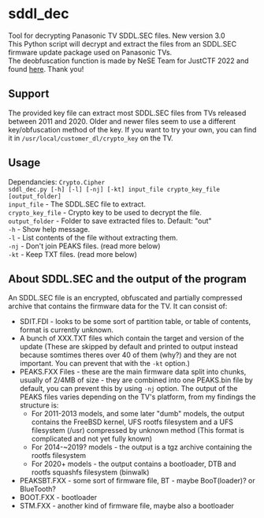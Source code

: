 # sddl_dec
Tool for decrypting Panasonic TV SDDL.SEC files. New version 3.0  
This Python script will decrypt and extract the files from an SDDL.SEC firmware update package used on Panasonic TVs.  
The deobfuscation function is made by NeSE Team for JustCTF 2022 and found [here](https://nese.team/posts/justctf). Thank you!  
## Support
The provided key file can extract most SDDL.SEC files from TVs released between 2011 and 2020. Older and newer files seem to use a different key/obfuscation method of the key. If you want to try your own, you can find it in `/usr/local/customer_dl/crypto_key` on the TV.
## Usage
Dependancies: `Crypto.Cipher`  
`sddl_dec.py [-h] [-l] [-nj] [-kt] input_file crypto_key_file [output_folder]`  
`input_file` - The SDDL.SEC file to extract.  
`crypto_key_file` - Crypto key to be used to decrypt the file.  
`output_folder` - Folder to save extracted files to. Default: "out"  
`-h` - Show help message.  
`-l` - List contents of the file without extracting them.  
`-nj` - Don't join PEAKS files. (read more below)  
`-kt` - Keep TXT files. (read more below)  
## About SDDL.SEC and the output of the program
An SDDL.SEC file is an encrypted, obfuscated and partially compressed archive that contains the firmware data for the TV.
It can consist of:
- SDIT.FDI - looks to be some sort of partition table, or table of contents, format is currently unknown.
- A bunch of XXX.TXT files which contain the target and version of the update (These are skipped by default and printed to output instead because somtimes theres over 40 of them (why?) and they are not important. You can prevent that with the `-kt` option.)
- PEAKS.FXX Files - these are the main firmware data split into chunks, usually of 2/4MB of size - they are combined into one PEAKS.bin file by default, you can prevent this by using `-nj` option.
The output of the PEAKS files varies depending on the TV's platform, from my findings the structure is:
    - For 2011-2013 models, and some later "dumb" models, the output contains the FreeBSD kernel, UFS rootfs filesystem and a UFS filesystem (/usr) compressed by unknown method (This format is complicated and not yet fully known)
    - For 2014-~2019? models - the output is a tgz archive containing the rootfs filesystem
    - For 2020+ models - the output contains a bootloader, DTB and rootfs squashfs filesystem (binwalk)
- PEAKSBT.FXX - some sort of firmware file, BT - maybe BooT(loader)? or BlueTooth?
- BOOT.FXX - bootloader
- STM.FXX - another kind of firmware file, maybe also a bootloader
